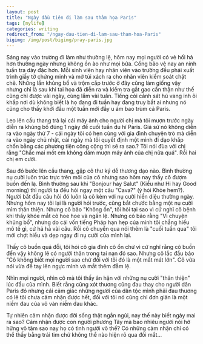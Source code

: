 ```yaml
---
layout: post
title: "Ngày đầu tiên đi làm sau thảm họa Paris"
tags: [mylife]
categories: writing
redirect_from: "/ngay-dau-tien-di-lam-sau-tham-hoa-Paris"
bigimg: /img/post/bigimg/pray-paris.jpg
---
```


Sáng nay vào trường đi làm như thường lệ, hôm nay mọi người có vẻ hối hả hơn thường ngày nhưng không ồn ào như mọi bửa. Cổng bảo vệ nay an ninh tuần tra dày đặc hơn. Mỗi sinh viên hay nhân viên vào trường đều phải xuất trình giấy tờ chứng minh và mở túi xách ra cho nhân viên kiểm soát chặt chẽ. Những lần khủng bố và trộm cắp trước ở đây cũng làm giống vậy nhưng chỉ là sau khi tai họa đã diễn ra và kiểm tra gắt gao cẩn thận như thế cũng chỉ được vài ngày, cùng lắm vài tuần.
Tiếng còi cảnh sát hú vang inh ỏi khắp nơi dù không biết là họ đang đi tuần hay đang truy bắt ai nhưng nó cũng cho thấy khởi đầu một tuần mới đầy u ám bao trùm cả Paris.

Leo lên cầu thang trả lại cái máy ảnh cho người chị mà tôi mượn trước ngày diễn ra khủng bố đúng 1 ngày để cuối tuần du hí Paris. Giả sử nó không diễn ra vào ngày thứ 7 - cái ngày tôi có hẹn cùng với gia đình chuyện trò mà diễn ra vào ngày chủ nhật, cái ngày mà tôi quyết định một mình đi dạo khắp chốn bằng các phương tiện công cộng thì sẽ ra sao.? Tôi nói đùa với chị rằng "Chắc mai mốt em không dám mượn máy ảnh của chị nữa quá". Rồi hai chị em cười.

Sau đó bước lên cầu thang, gặp cô thư ký dễ thương dạo nào. Bình thường nụ cười luôn trúc trực trên môi của cô nhưng sao hôm nay thấy cô đượm buồn đến lạ. Bình thường sau khi "Bonjour hay Salut" (Kiểu như Hi hay Good morning) thì người ta đều hỏi ngay một câu "Cava?" (ý hỏi Khỏe hem?). Người bắt đầu câu hỏi đó luôn là cô kèm với nụ cười hiền diệu thường ngày. Nhưng hôm nay tôi lại là người hỏi trước, cũng bắt chước bằng một nụ cười mỉm thân thiện. Nhưng cô bảo "Không ổn", tôi hỏi tại sao vì cứ nghĩ cô bệnh khi thấy khóe mắt cô hoe hoe và ngấn lệ. Nhưng cô bảo rằng "Vì chuyện khủng bố", nhưng do cái vốn tiếng Pháp hạn hẹp của mình tôi chẳng hiểu mô tê gì, cứ hả hả vài câu. Rồi cô chuyển qua nói thêm là "cuối tuần qua" tôi mới chợt hiểu và dẹp ngay đi nụ cười của mình lại.

Thấy cô buồn quá đỗi, tôi hỏi cô gia đình cô ổn chứ vì cứ nghĩ rằng cô buồn đến vậy không lẽ có người thân trong tai nạn đó sao. Nhưng cô lắc đầu bảo "Cô không biết mọi người sao chứ đối với tôi đó là một mất mát lớn". Cô vừa nói vừa để tay lên ngực mình và mắt thêm đẫm lệ.

Nhìn mọi người, nhìn cô mà tôi thấy ân hận với những nụ cười "thân thiện" lúc đầu của mình. Biết rằng cũng xót thương cũng đau thay cho người dân Paris đó nhưng cái cảm giác những người của dân tộc mình phải đau thương có lẽ tôi chưa cảm nhận được hết, đối với tôi nó cũng chỉ đơn giản là một niềm đau của vô vàn niềm đau khác.

Tự nhiên cảm nhận được đời sống thật ngắn ngủi, nay thế này biết ngày mai ra sao? Cảm nhận được con người phương Tây mà bao nhiêu người nói hờ hững vô tâm sao nay họ có tình người vô thể? Có những cảm nhận chỉ có thể thấy bằng trái tim chứ không thể nào hiện rõ qua đôi mắt...
